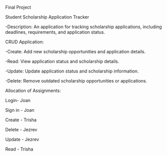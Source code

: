 Final Project 

Student Scholarship Application Tracker

-Description: An application for tracking scholarship applications, including deadlines, requirements, and application status.

CRUD Application:

-Create: Add new scholarship opportunities and application details.

-Read: View application status and scholarship details.

-Update: Update application status and scholarship information.

-Delete: Remove outdated scholarship opportunities or applications.

Allocation of Assignments:

Login- Joan

Sign in - Joan

Create - Trisha

Delete - Jezrev

Update - Jezrev

Read - Trisha

